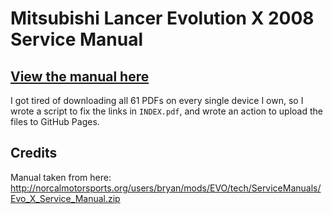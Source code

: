 # Mitsubishi Lancer Evolution X 2008 Service Manual

## [View the manual here](todo)

I got tired of downloading all 61 PDFs on every single device I own, so I wrote a script to fix the links in `INDEX.pdf`, and wrote an action to upload the files to GitHub Pages.

## Credits

Manual taken from here: http://norcalmotorsports.org/users/bryan/mods/EVO/tech/ServiceManuals/Evo_X_Service_Manual.zip